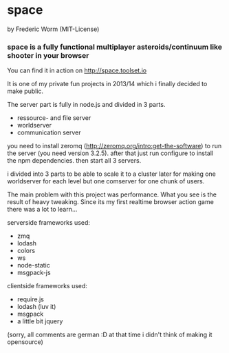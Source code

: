 # space
by Frederic Worm (MIT-License)

### space is a fully functional multiplayer asteroids/continuum like shooter in your browser

You can find it in action on http://space.toolset.io

It is one of my private fun projects in 2013/14 which i finally decided to make public.

The server part is fully in node.js and divided in 3 parts.
- ressource- and file server
- worldserver
- communication server

you need to install zeromq (http://zeromq.org/intro:get-the-software) to run the server (you need version 3.2.5). after that just run configure to install the npm dependencies.
then start all 3 servers.

i divided into 3 parts to be able to scale it to a cluster later for making
one worldserver for each level but one comserver for one chunk of users.
 
The main problem with this project was performance. What you see is the result of heavy tweaking.
Since its my first realtime browser action game there was a lot to learn...


serverside frameworks used:
- zmq
- lodash
- colors
- ws
- node-static
- msgpack-js


clientside frameworks used:
- require.js
- lodash (luv it)
- msgpack
- a little bit jquery












(sorry, all comments are german :D at that time i didn't think of making it opensource)


